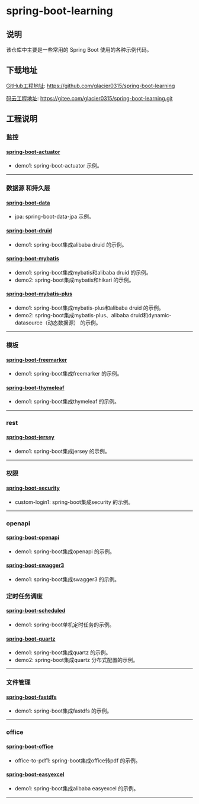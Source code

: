 # spring-boot-learning
## 说明

该仓库中主要是一些常用的 Spring Boot 使用的各种示例代码。

## 下载地址

[GitHub工程地址](https://github.com/glacier0315/spring-boot-learning): https://github.com/glacier0315/spring-boot-learning

[码云工程地址](https://gitee.com/glacier0315/spring-boot-learning.git): https://gitee.com/glacier0315/spring-boot-learning.git

## 工程说明
### 监控
#### [spring-boot-actuator](https://github.com/glacier0315/spring-boot-learning/tree/master/spring-boot-actuator)
* demo1: spring-boot-actuator 示例。
***

### 数据源 和持久层
#### [spring-boot-data](https://github.com/glacier0315/spring-boot-learning/tree/master/spring-boot-data)
* jpa: spring-boot-data-jpa 示例。
#### [spring-boot-druid](https://github.com/glacier0315/spring-boot-learning/tree/master/spring-boot-druid)
* demo1: spring-boot集成alibaba druid 的示例。
#### [spring-boot-mybatis](https://github.com/glacier0315/spring-boot-learning/tree/master/spring-boot-mybatis)
* demo1: spring-boot集成mybatis和alibaba druid 的示例。
* demo2: spring-boot集成mybatis和hikari 的示例。
#### [spring-boot-mybatis-plus](https://github.com/glacier0315/spring-boot-learning/tree/master/spring-boot-mybatis-plus)
* demo1: spring-boot集成mybatis-plus和alibaba druid 的示例。
* demo2: spring-boot集成mybatis-plus、alibaba druid和dynamic-datasource（动态数据源） 的示例。
***

### 模板
#### [spring-boot-freemarker](https://github.com/glacier0315/spring-boot-learning/tree/master/spring-boot-freemarker)
* demo1: spring-boot集成freemarker 的示例。
#### [spring-boot-thymeleaf](https://github.com/glacier0315/spring-boot-learning/tree/master/spring-boot-thymeleaf)
* demo1: spring-boot集成thymeleaf 的示例。
***

### rest
#### [spring-boot-jersey](https://github.com/glacier0315/spring-boot-learning/tree/master/spring-boot-jersey)
* demo1: spring-boot集成jersey 的示例。
***

### 权限
#### [spring-boot-security](https://github.com/glacier0315/spring-boot-learning/tree/master/spring-boot-security)
* custom-login1: spring-boot集成security 的示例。
***

### openapi
#### [spring-boot-openapi](https://github.com/glacier0315/spring-boot-learning/tree/master/spring-boot-openapi)
* demo1: spring-boot集成openapi 的示例。
#### [spring-boot-swagger3](https://github.com/glacier0315/spring-boot-learning/tree/master/spring-boot-swagger3)
* demo1: spring-boot集成swagger3 的示例。

### 定时任务调度
#### [spring-boot-scheduled](https://github.com/glacier0315/spring-boot-learning/tree/master/spring-boot-scheduled)
* demo1: spring-boot单机定时任务的示例。
#### [spring-boot-quartz](https://github.com/glacier0315/spring-boot-learning/tree/master/spring-boot-quartz)
* demo1: spring-boot集成quartz 的示例。
* demo2: spring-boot集成quartz 分布式配置的示例。
***

### 文件管理
#### [spring-boot-fastdfs](https://github.com/glacier0315/spring-boot-learning/tree/master/spring-boot-fastdfs)
* demo1: spring-boot集成fastdfs 的示例。
***

### office
#### [spring-boot-office](https://github.com/glacier0315/spring-boot-learning/tree/master/spring-boot-office)
* office-to-pdf1: spring-boot集成office转pdf 的示例。
#### [spring-boot-easyexcel](https://github.com/glacier0315/spring-boot-learning/tree/master/spring-boot-easyexcel)
* demo1: spring-boot集成alibaba easyexcel 的示例。
***
